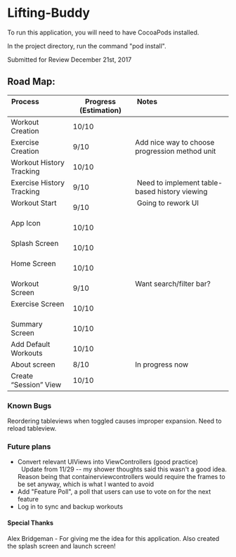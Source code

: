 # Lifting-Buddy

To run this application, you will need to have CocoaPods installed.

In the project directory, run the command "pod install".

Submitted for Review December 21st, 2017

## Road Map:

| Process                   | Progress (Estimation) | Notes                                          |
|---------------------------|-----------------------|------------------------------------------------|
| Workout Creation          | 10/10                 |                                                |
| Exercise Creation         | 9/10                  | Add nice way to choose progression method unit |
| Workout History Tracking  | 10/10                 |                                                |
| Exercise History Tracking | 9/10                  | Need to implement table-based history viewing  |
| Workout Start             | 9/10                  | Going to rework UI                             |
| App Icon                  | 10/10                 |                                                |
| Splash Screen             | 10/10                 |                                                |
| Home Screen               | 10/10                 |                                                |
| Workout Screen            | 9/10                  | Want search/filter bar?                        |
| Exercise Screen           | 10/10                 |                                                |
| Summary Screen            | 10/10                 |                                                |
| Add Default Workouts      | 10/10                 |                                                |
| About screen              | 8/10                  | In progress now                                |
| Create “Session” View     | 10/10                 |                                                |

### Known Bugs
Reordering tableviews when toggled causes improper expansion. Need to reload tableview.

### Future plans
* Convert relevant UIViews into ViewControllers (good practice)<br>
    Update from 11/29 -- my shower thoughts said this wasn't a good idea. Reason being that containerviewcontrollers would require the frames to be set anyway, which is what I wanted to avoid<br>
* Add "Feature Poll", a poll that users can use to vote on for the next feature<br>
* Log in to sync and backup workouts

#### Special Thanks
Alex Bridgeman - For giving me the idea for this application. Also created the splash screen and launch screen!

